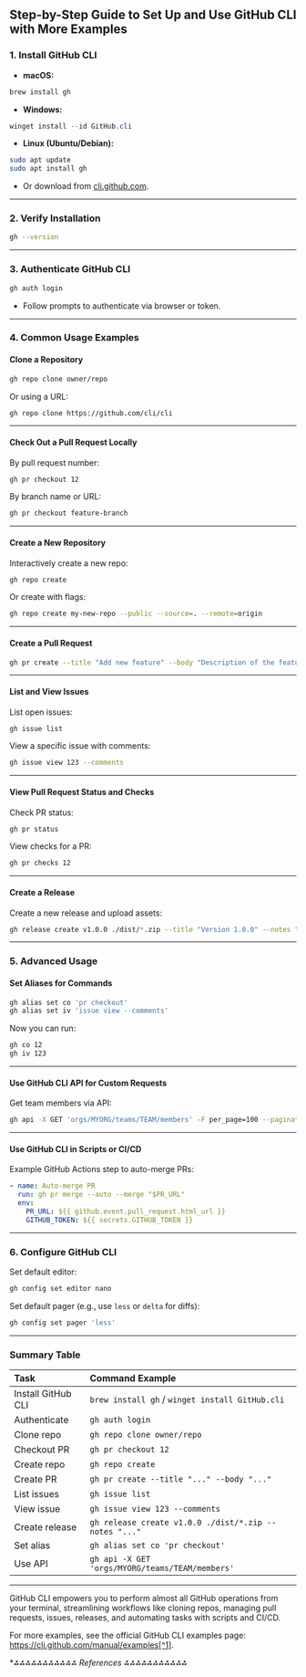 ## Step-by-Step Guide to Set Up and Use GitHub CLI with More Examples

### 1. Install GitHub CLI

- **macOS:**

```bash
brew install gh
```

- **Windows:**

```powershell
winget install --id GitHub.cli
```

- **Linux (Ubuntu/Debian):**

```bash
sudo apt update
sudo apt install gh
```

- Or download from [cli.github.com](https://cli.github.com/).

---

### 2. Verify Installation

```bash
gh --version
```


---

### 3. Authenticate GitHub CLI

```bash
gh auth login
```

- Follow prompts to authenticate via browser or token.

---

### 4. Common Usage Examples

#### Clone a Repository

```bash
gh repo clone owner/repo
```

Or using a URL:

```bash
gh repo clone https://github.com/cli/cli
```


---

#### Check Out a Pull Request Locally

By pull request number:

```bash
gh pr checkout 12
```

By branch name or URL:

```bash
gh pr checkout feature-branch
```


---

#### Create a New Repository

Interactively create a new repo:

```bash
gh repo create
```

Or create with flags:

```bash
gh repo create my-new-repo --public --source=. --remote=origin
```


---

#### Create a Pull Request

```bash
gh pr create --title "Add new feature" --body "Description of the feature" --base main --head feature-branch
```


---

#### List and View Issues

List open issues:

```bash
gh issue list
```

View a specific issue with comments:

```bash
gh issue view 123 --comments
```


---

#### View Pull Request Status and Checks

Check PR status:

```bash
gh pr status
```

View checks for a PR:

```bash
gh pr checks 12
```


---

#### Create a Release

Create a new release and upload assets:

```bash
gh release create v1.0.0 ./dist/*.zip --title "Version 1.0.0" --notes "Release notes here"
```


---

### 5. Advanced Usage

#### Set Aliases for Commands

```bash
gh alias set co 'pr checkout'
gh alias set iv 'issue view --comments'
```

Now you can run:

```bash
gh co 12
gh iv 123
```


---

#### Use GitHub CLI API for Custom Requests

Get team members via API:

```bash
gh api -X GET 'orgs/MYORG/teams/TEAM/members' -F per_page=100 --paginate
```


---

#### Use GitHub CLI in Scripts or CI/CD

Example GitHub Actions step to auto-merge PRs:

```yaml
- name: Auto-merge PR
  run: gh pr merge --auto --merge "$PR_URL"
  env:
    PR_URL: ${{ github.event.pull_request.html_url }}
    GITHUB_TOKEN: ${{ secrets.GITHUB_TOKEN }}
```


---

### 6. Configure GitHub CLI

Set default editor:

```bash
gh config set editor nano
```

Set default pager (e.g., use `less` or `delta` for diffs):

```bash
gh config set pager 'less'
```


---

### Summary Table

| Task | Command Example |
| :-- | :-- |
| Install GitHub CLI | `brew install gh` / `winget install GitHub.cli` |
| Authenticate | `gh auth login` |
| Clone repo | `gh repo clone owner/repo` |
| Checkout PR | `gh pr checkout 12` |
| Create repo | `gh repo create` |
| Create PR | `gh pr create --title "..." --body "..."` |
| List issues | `gh issue list` |
| View issue | `gh issue view 123 --comments` |
| Create release | `gh release create v1.0.0 ./dist/*.zip --notes "..."` |
| Set alias | `gh alias set co 'pr checkout'` |
| Use API | `gh api -X GET 'orgs/MYORG/teams/TEAM/members'` |


---

GitHub CLI empowers you to perform almost all GitHub operations from your terminal, streamlining workflows like cloning repos, managing pull requests, issues, releases, and automating tasks with scripts and CI/CD.

For more examples, see the official GitHub CLI examples page: https://cli.github.com/manual/examples[^1].

**⁂⁂⁂⁂⁂⁂⁂⁂⁂⁂⁂ References *⁂⁂⁂⁂⁂⁂⁂⁂⁂⁂⁂**

[^1]: https://cli.github.com/manual/examples

[^2]: https://github.com/cli/cli

[^3]: https://github.com/advanced-security/gh-add-files

[^4]: https://github.blog/engineering/engineering-principles/scripting-with-github-cli/

[^5]: https://docs.github.com/en/github-cli

[^6]: https://cli.github.com

[^7]: https://github.com/TechPrimers/github-cli-example

[^8]: https://www.youtube.com/watch?v=j5zUoyPaQqc

